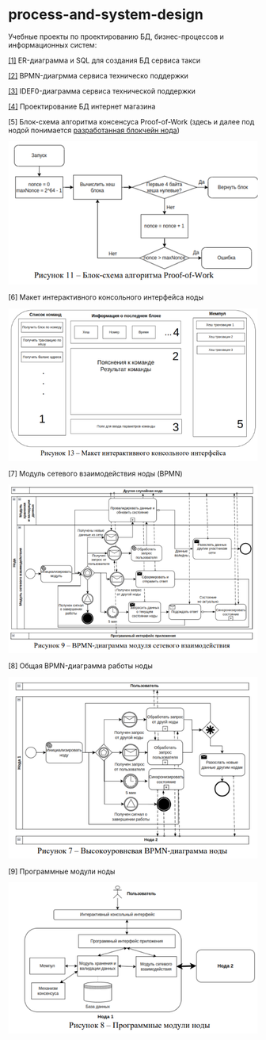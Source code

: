 # process-and-system-design
Учебные проекты по проектированию БД, бизнес-процессов и информационных систем:

[[1]](./Taxi_ERD.pdf) ER-диаграмма и SQL для создания БД сервиса такси

[[2]](./ТехническаяПоддержкаBPMN.pdf) BPMN-диагрмма сервиса техническо поддержки

[[3]](./ТехническаяПоддержкаIDEF0.pdf) IDEF0-диаграмма сервиса технической поддержки

[[4]](./online-store/) Проектирование БД интернет магазина

[5] Блок-схема алгоритма консенсуса Proof-of-Work
(здесь и далее под нодой понимается [разработанная блокчейн нода](https://github.com/bountyHntr/kobla))

![Блок-схема алгоритма консенсуса Proof-of-Work](./images/Proof-of-Work-БлокСхема.png)

[6] Макет интерактивного консольного интерфейса ноды

![Макет интерактивного консольного интерфейса ноды](./images/Макет%20Интерфейса.png)

[7] Модуль сетевого взаимодействия ноды (BPMN)

![Модуль сетевого взаимодействия ноды](./images/МодульСетевогоВзаимодействияBPMN.png)

[8] Общая BPMN-диаграмма работы ноды

![Общая диаграмма работы ноды](./images/НодаBPMN.png)

[9] Программные модули ноды

![Программные модули ноды](./images/Программные%20модули%20ноды.png)
